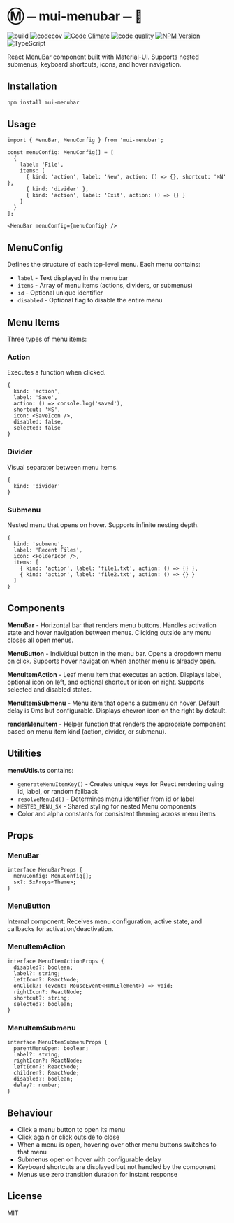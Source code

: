 # Ⓜ ─ mui-menubar ─ 🍫

![build](https://github.com/keithwalsh/mui-menubar/actions/workflows/build.yml/badge.svg)
[![codecov](https://codecov.io/gh/keithwalsh/mui-menubar/branch/main/graph/badge.svg)](https://codecov.io/gh/keithwalsh/mui-menubar)
[![Code Climate](https://codeclimate.com/github/keithwalsh/mui-menubar/badges/gpa.svg)](https://codeclimate.com/github/keithwalsh/mui-menubar)
[![code quality](https://img.shields.io/codefactor/grade/github/keithwalsh/obsidian-kbd)](https://www.codefactor.io/repository/github/keithwalsh/obsidian-kbd)
[![NPM Version](https://img.shields.io/npm/v/mui-menubar.svg)](https://www.npmjs.com/package/mui-menubar)
![TypeScript](https://img.shields.io/badge/TypeScript-007ACC?style=flat-square&logo=typescript&logoColor=white)

React MenuBar component built with Material-UI. Supports nested submenus, keyboard shortcuts, icons, and hover navigation.

## Installation

```bash
npm install mui-menubar
```

## Usage

```tsx
import { MenuBar, MenuConfig } from 'mui-menubar';

const menuConfig: MenuConfig[] = [
  {
    label: 'File',
    items: [
      { kind: 'action', label: 'New', action: () => {}, shortcut: '⌘N' },
      { kind: 'divider' },
      { kind: 'action', label: 'Exit', action: () => {} }
    ]
  }
];

<MenuBar menuConfig={menuConfig} />
```

## MenuConfig

Defines the structure of each top-level menu. Each menu contains:

- `label` - Text displayed in the menu bar
- `items` - Array of menu items (actions, dividers, or submenus)
- `id` - Optional unique identifier
- `disabled` - Optional flag to disable the entire menu

## Menu Items

Three types of menu items:

### Action

Executes a function when clicked.

```tsx
{
  kind: 'action',
  label: 'Save',
  action: () => console.log('saved'),
  shortcut: '⌘S',
  icon: <SaveIcon />,
  disabled: false,
  selected: false
}
```

### Divider

Visual separator between menu items.

```tsx
{
  kind: 'divider'
}
```

### Submenu

Nested menu that opens on hover. Supports infinite nesting depth.

```tsx
{
  kind: 'submenu',
  label: 'Recent Files',
  icon: <FolderIcon />,
  items: [
    { kind: 'action', label: 'file1.txt', action: () => {} },
    { kind: 'action', label: 'file2.txt', action: () => {} }
  ]
}
```

## Components

**MenuBar** - Horizontal bar that renders menu buttons. Handles activation state and hover navigation between menus. Clicking outside any menu closes all open menus.

**MenuButton** - Individual button in the menu bar. Opens a dropdown menu on click. Supports hover navigation when another menu is already open.

**MenuItemAction** - Leaf menu item that executes an action. Displays label, optional icon on left, and optional shortcut or icon on right. Supports selected and disabled states.

**MenuItemSubmenu** - Menu item that opens a submenu on hover. Default delay is 0ms but configurable. Displays chevron icon on the right by default.

**renderMenuItem** - Helper function that renders the appropriate component based on menu item kind (action, divider, or submenu).

## Utilities

**menuUtils.ts** contains:

- `generateMenuItemKey()` - Creates unique keys for React rendering using id, label, or random fallback
- `resolveMenuId()` - Determines menu identifier from id or label
- `NESTED_MENU_SX` - Shared styling for nested Menu components
- Color and alpha constants for consistent theming across menu items

## Props

### MenuBar

```tsx
interface MenuBarProps {
  menuConfig: MenuConfig[];
  sx?: SxProps<Theme>;
}
```

### MenuButton

Internal component. Receives menu configuration, active state, and callbacks for activation/deactivation.

### MenuItemAction

```tsx
interface MenuItemActionProps {
  disabled?: boolean;
  label?: string;
  leftIcon?: ReactNode;
  onClick?: (event: MouseEvent<HTMLElement>) => void;
  rightIcon?: ReactNode;
  shortcut?: string;
  selected?: boolean;
}
```

### MenuItemSubmenu

```tsx
interface MenuItemSubmenuProps {
  parentMenuOpen: boolean;
  label?: string;
  rightIcon?: ReactNode;
  leftIcon?: ReactNode;
  children?: ReactNode;
  disabled?: boolean;
  delay?: number;
}
```

## Behaviour

- Click a menu button to open its menu
- Click again or click outside to close
- When a menu is open, hovering over other menu buttons switches to that menu
- Submenus open on hover with configurable delay
- Keyboard shortcuts are displayed but not handled by the component
- Menus use zero transition duration for instant response

## License

MIT
